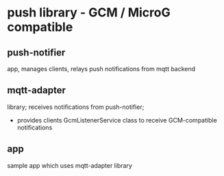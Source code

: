 # push library - GCM / MicroG compatible

## push-notifier
app, manages clients, relays push notifications from mqtt backend

## mqtt-adapter
library; receives notifications from push-notifier;
- provides clients GcmListenerService class to receive GCM-compatible notifications

## app
sample app which uses mqtt-adapter library
